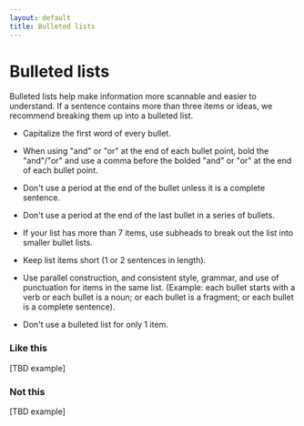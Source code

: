 ```yaml
---
layout: default
title: Bulleted lists
---
```


# Bulleted lists

Bulleted lists help make information more scannable and easier to understand.  If a sentence contains more than three items or ideas, we recommend breaking them up into a bulleted list.

- Capitalize the first word of every bullet.
- When using "and" or "or" at the end of each bullet point, bold the "and"/"or" and use a comma before the bolded "and" or "or" at the end of each bullet point.



- Don't use a period at the end of the bullet unless it is a complete sentence.
- Don't use a period at the end of the last bullet in a series of bullets.
- If your list has more than 7 items, use subheads to break out the list into smaller bullet lists.
- Keep list items short (1 or 2 sentences in length).
- Use parallel construction, and consistent style, grammar, and use of punctuation for items in the same list. (Example: each bullet starts with a verb or each bullet is a noun; or each bullet is a fragment; or each bullet is a complete sentence).
- Don't use a bulleted list for only 1 item.





<div class="do-dont">
<div class="do-dont__do">
<h3 class="do-dont__heading">Like this</h3>
<div class="do-dont__content" markdown="1">
[TBD example]
</div>
</div>

<div class="do-dont__dont">
<h3 class="do-dont__heading">Not this</h3>
<div class="do-dont__content" markdown="1">
[TBD example]
</div>
</div>

</div>

